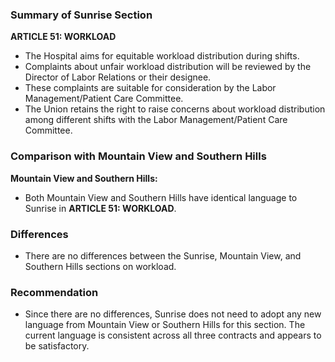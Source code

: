 ### Summary of Sunrise Section
**ARTICLE 51: WORKLOAD**
- The Hospital aims for equitable workload distribution during shifts.
- Complaints about unfair workload distribution will be reviewed by the Director of Labor Relations or their designee.
- These complaints are suitable for consideration by the Labor Management/Patient Care Committee.
- The Union retains the right to raise concerns about workload distribution among different shifts with the Labor Management/Patient Care Committee.

### Comparison with Mountain View and Southern Hills
**Mountain View and Southern Hills:**
- Both Mountain View and Southern Hills have identical language to Sunrise in **ARTICLE 51: WORKLOAD**.

### Differences
- There are no differences between the Sunrise, Mountain View, and Southern Hills sections on workload.

### Recommendation
- Since there are no differences, Sunrise does not need to adopt any new language from Mountain View or Southern Hills for this section. The current language is consistent across all three contracts and appears to be satisfactory.